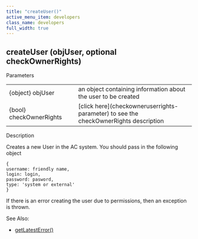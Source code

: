 ```yaml
---
title: "createUser()"
active_menu_item: developers
class_name: developers
full_width: true
---
```



## createUser (objUser, optional checkOwnerRights)

Parameters

<table>
<tr>
<td width="183">
{object} objUser

</td>
<td width="15">
</td>
<td width="682">
an object containing information about the user to be created

</td>
</tr>
<tr>
<td width="183">
{bool} checkOwnerRights

</td>
<td width="15">
</td>
<td width="682">
[click here](checkowneruserrights-parameter) to see the checkOwnerRights description

</td>
</tr>
</table>

Description

Creates a new User in the AC system. You should pass in the following object

    {
    username: friendly name,
    login: login,
    password: pasword,
    type: 'system or external'
    }
   

If there is an error creating the user due to permissions, then an exception is thrown.

See Also:

 - [getLatestError()](../../ssj-object/miscellaneous/getlatesterror)

